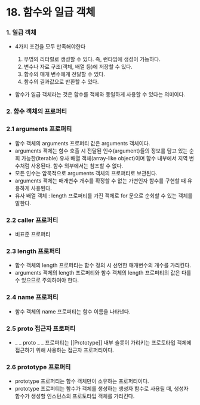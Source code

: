 # 18. 함수와 일급 객체

### 1. 일급 객체

- 4가지 조건을 모두 만족해야한다
  1. 무명의 리터럴로 생성할 수 있다. 즉, 런타임에 생성이 가능하다.
  2. 변수나 자료 구조(객체, 배열 등)에 저장할 수 있다.
  3. 함수의 매개 변수에게 전달할 수 있다.
  4. 함수의 결과값으로 반환할 수 있다.

- 함수가 일급 객체라는 것은 함수를 객체와 동일하게 사용할 수 있다는 의미이다.

### 2. 함수 객체의 프로퍼티

### 2.1 arguments 프로퍼티

- 함수 객체의 arguments 프로퍼티 값은 arguments 객체이다.
- arguments 객체는 함수 호출 시 전달된 인수(argument)들의 정보를 담고 있는 순회 가능한(iterable) 유사 배열 객체(array-like object)이며 함수 내부에서 지역 변수처럼 사용된다. 함수 외부에서는 참조할 수 없다.
- 모든 인수는 암묵적으로 arguments 객체의 프로퍼티로 보관된다.
- arguments 객체는 매개변수 개수를 확정할 수 없는 가변인자 함수를 구현할 때 유용하게 사용된다.
- 유사 배열 객체 : length 프로퍼티를 가진 객체로 for 문으로 순회할 수 있는 객체를 말한다.

### 2.2 caller 프로퍼티

-  비표준 프로퍼티

### 2.3 length 프로퍼티

- 함수 객체의 length 프로퍼티는 함수 정의 시 선언한 매개변수의 개수를 가리킨다.
- arguments 객체의 length 프로퍼티와 함수 객체의 length 프로퍼티의 값은 다를 수 있으므로 주의하여야 한다.

### 2.4 name 프로퍼티

- 함수 객체의 name 프로퍼티는 함수 이름을 나타낸다.

### 2.5 __proto__ 접근자 프로퍼티

- _ _ proto _ _ 프로퍼티는  [[Prototype]] 내부 슬롯이 가리키는 프로토타입 객체에 접근하기 위해 사용하는 접근자 프로퍼티이다. 

### 2.6 prototype 프로퍼티

- prototype 프로퍼티는 함수 객체만이 소유하는 프로퍼티이다. 
- prototype 프로퍼티는 함수가 객체를 생성하는 생성자 함수로 사용될 때, 생성자 함수가 생성할 인스턴스의 프로토타입 객체를 가리킨다.